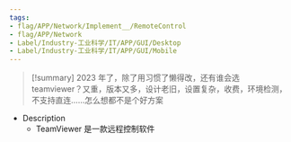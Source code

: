 ```yaml
---
tags:
- flag/APP/Network/Implement__/RemoteControl
- flag/APP/Network
- Label/Industry-工业科学/IT/APP/GUI/Desktop
- Label/Industry-工业科学/IT/APP/GUI/Mobile
---
```


> [!summary]
> 2023 年了，除了用习惯了懒得改，还有谁会选 teamviewer？又重，版本又多，设计老旧，设置复杂，收费，环境检测，不支持直连……怎么想都不是个好方案

- Description
    - TeamViewer 是一款远程控制软件

